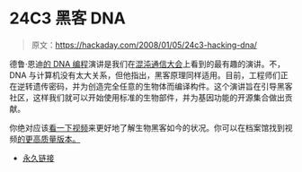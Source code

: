 # 24C3 黑客 DNA

> 原文：<https://hackaday.com/2008/01/05/24c3-hacking-dna/>

德鲁·恩迪[的 DNA 编程](http://events.ccc.de/congress/2007/Fahrplan/events/2329.en.html)演讲是我们在[混沌通信大会](http://events.ccc.de/congress/2007/)上看到的最有趣的演讲。不，DNA 与计算机没有太大关系，但他指出，黑客原理同样适用。目前，工程师们正在逆转遗传密码，并为创造完全任意的生物体而编译构件。这个演讲旨在引导黑客社区，这样我们就可以开始使用标准的生物部件，并为基因功能的开源集合做出贡献。

你绝对应该[看一下视频](http://video.google.com/videoplay?docid=-6950604815683841321&hl=en)来更好地了解生物黑客如今的状况。你可以在档案馆找到视频[的更高质量版本。](http://events.ccc.de/congress/2007/Conference_Recordings)

*   [永久链接](http://video.google.com/videoplay?docid=-6950604815683841321&hl=en)